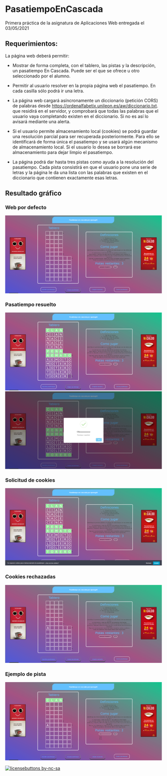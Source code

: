 # PasatiempoEnCascada
Primera práctica de la asignatura de Aplicaciones Web entregada el 03/05/2021

## Requerimientos:
La página web deberá permitir:

-   Mostrar de  forma completa, con el tablero, las pistas y  la descripción,  un pasatiempo En Cascada. Puede ser el que se ofrece u otro seleccionado por el alumno.

-   Permitir al usuario resolver en  la propia página web el pasatiempo. En cada casilla sólo podrá ir una letra.

-   La página web cargará asíncronamente un diccionario (petición CORS) de palabras desde https://ordenalfabetix.unileon.es/aw/diccionario.txt. que residirá en el servidor, y comprobará que todas las palabras que el usuario vaya completando existen en el diccionario.  Si no es así lo  avisará mediante una alerta.

-   Si el usuario permite almacenamiento local (cookies) se podrá guardar una resolución parcial para ser recuperada posteriormente. Para ello se identificará de  forma única el pasatiempo y se usará algún mecanismo  de almacenamiento local. Si el usuario lo desea se borrará ese almacenamiento para  dejar limpio el pasatiempo.

-   La página podrá dar hasta tres pistas como ayuda  a la resolución del pasatiempo. Cada pista consistirá en  que el usuario  pone  una  serie de letras y la página le da una  lista con las palabras que existen en el diccionario que contienen exactamente esas letras.

## Resultado gráfico

### Web por defecto
<img  src="resources/default.png">

### Pasatiempo resuelto
<img  src="resources/alsoCompleted.png">

<img  src="resources/completed.png">

### Solicitud de cookies
<img  src="resources/cookiesAsking.png">

### Cookies rechazadas
<img  src="resources/cookiesRejected.png">

### Ejemplo de pista
<img  src="resources/cluesSolved.png">

[![licensebuttons by-nc-sa](https://licensebuttons.net/l/by-nc-sa/3.0/88x31.png)](https://creativecommons.org/licenses/by-nc-sa/4.0)
